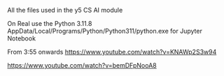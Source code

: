All the files used in the y5 CS AI module

On Real use the Python 3.11.8 AppData/Local/Programs/Python/Python311/python.exe for Jupyter Notebook

From 3:55 onwards
https://www.youtube.com/watch?v=KNAWp2S3w94

https://www.youtube.com/watch?v=bemDFpNooA8